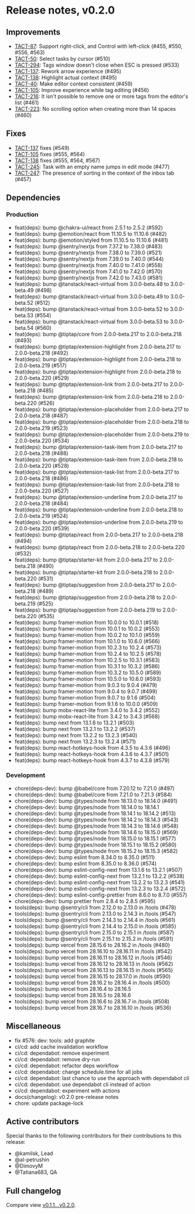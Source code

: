 # Release notes, v0.2.0

## Improvements

- [TACT-87](https://linear.app/tact/issue/TACT-87/support-right-click-and-control-with-left-click): Support right-click, and Control with left-click (#455, #550, #556, #563)
- [TACT-50](https://linear.app/tact/issue/TACT-50/select-tasks-by-cursor): Select tasks by cursor (#510)
- [TACT-294](https://linear.app/tact/issue/TACT-294/tags-window-doesnt-close-when-esc-is-pressed): Tags window doesn't close when ESC is pressed (#533)
- [TACT-137](https://linear.app/tact/issue/TACT-137/rework-arrow-experience): Rework arrow experience (#495)
- [TACT-138](https://linear.app/tact/issue/TACT-138/highlight-actual-context): Highlight actual context (#495)
- [TACT-40](https://linear.app/octolab/issue/TACT-40/make-editor-context-consistent): Make editor context consistent (#459)
- [TACT-105](https://linear.app/octolab/issue/TACT-105/improve-experience-while-tag-editing): Improve experience while tag editing (#456)
- [TACT-216](https://linear.app/octolab/issue/TACT-216/it-isnt-possible-to-remove-one-or-more-tags-from-the-editors-list): It isn't possible to remove one or more tags from the editor's list (#461)
- [TACT-223](https://linear.app/octolab/issue/TACT-223/no-scrolling-option-when-creating-more-than-14-spaces): No scrolling option when creating more than 14 spaces (#460)

## Fixes

- [TACT-137](https://linear.app/tact/issue/TACT-137/rework-arrow-experience) fixes (#549)
- [TACT-105](https://linear.app/octolab/issue/TACT-105/improve-experience-while-tag-editing) fixes (#555, #564)
- [TACT-138](https://linear.app/tact/issue/TACT-138/highlight-actual-context) fixes (#555, #564, #567)
- [TACT-245](https://linear.app/octolab/issue/TACT-245/task-with-an-empty-name-jumps-in-edit-mode): Task with an empty name jumps in edit mode (#477)
- [TACT-247](https://linear.app/octolab/issue/TACT-247/the-presence-of-sorting-in-the-context-of-the-inbox-tab): The presence of sorting in the context of the inbox tab (#457)

## Dependencies

### Production

- feat(deps): bump @chakra-ui/react from 2.5.1 to 2.5.2 (#592)
- feat(deps): bump @emotion/react from 11.10.5 to 11.10.6 (#482)
- feat(deps): bump @emotion/styled from 11.10.5 to 11.10.6 (#481)
- feat(deps): bump @sentry/nextjs from 7.37.2 to 7.38.0 (#483)
- feat(deps): bump @sentry/nextjs from 7.38.0 to 7.39.0 (#521)
- feat(deps): bump @sentry/nextjs from 7.39.0 to 7.40.0 (#544)
- feat(deps): bump @sentry/nextjs from 7.40.0 to 7.41.0 (#558)
- feat(deps): bump @sentry/nextjs from 7.41.0 to 7.42.0 (#570)
- feat(deps): bump @sentry/nextjs from 7.42.0 to 7.43.0 (#581)
- feat(deps): bump @tanstack/react-virtual from 3.0.0-beta.48 to 3.0.0-beta.49 (#498)
- feat(deps): bump @tanstack/react-virtual from 3.0.0-beta.49 to 3.0.0-beta.52 (#512)
- feat(deps): bump @tanstack/react-virtual from 3.0.0-beta.52 to 3.0.0-beta.53 (#554)
- feat(deps): bump @tanstack/react-virtual from 3.0.0-beta.53 to 3.0.0-beta.54 (#560)
- feat(deps): bump @tiptap/core from 2.0.0-beta.217 to 2.0.0-beta.218 (#493)
- feat(deps): bump @tiptap/extension-highlight from 2.0.0-beta.217 to 2.0.0-beta.218 (#492)
- feat(deps): bump @tiptap/extension-highlight from 2.0.0-beta.218 to 2.0.0-beta.219 (#517)
- feat(deps): bump @tiptap/extension-highlight from 2.0.0-beta.218 to 2.0.0-beta.220 (#529)
- feat(deps): bump @tiptap/extension-link from 2.0.0-beta.217 to 2.0.0-beta.218 (#485)
- feat(deps): bump @tiptap/extension-link from 2.0.0-beta.218 to 2.0.0-beta.220 (#526)
- feat(deps): bump @tiptap/extension-placeholder from 2.0.0-beta.217 to 2.0.0-beta.218 (#487)
- feat(deps): bump @tiptap/extension-placeholder from 2.0.0-beta.218 to 2.0.0-beta.219 (#523)
- feat(deps): bump @tiptap/extension-placeholder from 2.0.0-beta.219 to 2.0.0-beta.220 (#534)
- feat(deps): bump @tiptap/extension-task-item from 2.0.0-beta.217 to 2.0.0-beta.218 (#488)
- feat(deps): bump @tiptap/extension-task-item from 2.0.0-beta.218 to 2.0.0-beta.220 (#528)
- feat(deps): bump @tiptap/extension-task-list from 2.0.0-beta.217 to 2.0.0-beta.218 (#486)
- feat(deps): bump @tiptap/extension-task-list from 2.0.0-beta.218 to 2.0.0-beta.220 (#527)
- feat(deps): bump @tiptap/extension-underline from 2.0.0-beta.217 to 2.0.0-beta.218 (#484)
- feat(deps): bump @tiptap/extension-underline from 2.0.0-beta.218 to 2.0.0-beta.219 (#524)
- feat(deps): bump @tiptap/extension-underline from 2.0.0-beta.219 to 2.0.0-beta.220 (#539)
- feat(deps): bump @tiptap/react from 2.0.0-beta.217 to 2.0.0-beta.218 (#494)
- feat(deps): bump @tiptap/react from 2.0.0-beta.218 to 2.0.0-beta.220 (#532)
- feat(deps): bump @tiptap/starter-kit from 2.0.0-beta.217 to 2.0.0-beta.218 (#490)
- feat(deps): bump @tiptap/starter-kit from 2.0.0-beta.218 to 2.0.0-beta.220 (#531)
- feat(deps): bump @tiptap/suggestion from 2.0.0-beta.217 to 2.0.0-beta.218 (#489)
- feat(deps): bump @tiptap/suggestion from 2.0.0-beta.218 to 2.0.0-beta.219 (#525)
- feat(deps): bump @tiptap/suggestion from 2.0.0-beta.219 to 2.0.0-beta.220 (#535)
- feat(deps): bump framer-motion from 10.0.0 to 10.0.1 (#518)
- feat(deps): bump framer-motion from 10.0.1 to 10.0.2 (#553)
- feat(deps): bump framer-motion from 10.0.2 to 10.1.0 (#559)
- feat(deps): bump framer-motion from 10.1.0 to 10.6.0 (#566)
- feat(deps): bump framer-motion from 10.2.3 to 10.2.4 (#573)
- feat(deps): bump framer-motion from 10.2.4 to 10.2.5 (#578)
- feat(deps): bump framer-motion from 10.2.5 to 10.3.1 (#583)
- feat(deps): bump framer-motion from 10.3.1 to 10.3.2 (#586)
- feat(deps): bump framer-motion from 10.3.2 to 10.5.0 (#589)
- feat(deps): bump framer-motion from 10.5.0 to 10.6.0 (#593)
- feat(deps): bump framer-motion from 9.0.3 to 9.0.4 (#479)
- feat(deps): bump framer-motion from 9.0.4 to 9.0.7 (#499)
- feat(deps): bump framer-motion from 9.0.7 to 9.1.6 (#504)
- feat(deps): bump framer-motion from 9.1.6 to 10.0.0 (#509)
- feat(deps): bump mobx-react-lite from 3.4.0 to 3.4.2 (#552)
- feat(deps): bump mobx-react-lite from 3.4.2 to 3.4.3 (#568)
- feat(deps): bump next from 13.1.6 to 13.2.1 (#503)
- feat(deps): bump next from 13.2.1 to 13.2.2 (#537)
- feat(deps): bump next from 13.2.2 to 13.2.3 (#540)
- feat(deps): bump next from 13.2.3 to 13.2.4 (#571)
- feat(deps): bump react-hotkeys-hook from 4.3.5 to 4.3.6 (#496)
- feat(deps): bump react-hotkeys-hook from 4.3.6 to 4.3.7 (#501)
- feat(deps): bump react-hotkeys-hook from 4.3.7 to 4.3.8 (#579)

### Development

- chore(deps-dev): bump @babel/core from 7.20.12 to 7.21.0 (#497)
- chore(deps-dev): bump @babel/core from 7.21.0 to 7.21.3 (#584)
- chore(deps-dev): bump @types/node from 18.13.0 to 18.14.0 (#491)
- chore(deps-dev): bump @types/node from 18.14.0 to 18.14.1
- chore(deps-dev): bump @types/node from 18.14.1 to 18.14.2 (#513)
- chore(deps-dev): bump @types/node from 18.14.2 to 18.14.3 (#543)
- chore(deps-dev): bump @types/node from 18.14.3 to 18.14.6 (#548)
- chore(deps-dev): bump @types/node from 18.14.6 to 18.15.0 (#569)
- chore(deps-dev): bump @types/node from 18.15.0 to 18.15.1 (#577)
- chore(deps-dev): bump @types/node from 18.15.1 to 18.15.2 (#580)
- chore(deps-dev): bump @types/node from 18.15.2 to 18.15.3 (#582)
- chore(deps-dev): bump eslint from 8.34.0 to 8.35.0 (#511)
- chore(deps-dev): bump eslint from 8.35.0 to 8.36.0 (#574)
- chore(deps-dev): bump eslint-config-next from 13.1.6 to 13.2.1 (#507)
- chore(deps-dev): bump eslint-config-next from 13.2.1 to 13.2.2 (#538)
- chore(deps-dev): bump eslint-config-next from 13.2.2 to 13.2.3 (#541)
- chore(deps-dev): bump eslint-config-next from 13.2.3 to 13.2.4 (#572)
- chore(deps-dev): bump eslint-config-prettier from 8.6.0 to 8.7.0 (#557)
- chore(deps-dev): bump prettier from 2.8.4 to 2.8.5 (#595)
- tools(deps): bump @sentry/cli from 2.12.0 to 2.13.0 in /tools (#478)
- tools(deps): bump @sentry/cli from 2.13.0 to 2.14.3 in /tools (#547)
- tools(deps): bump @sentry/cli from 2.14.3 to 2.14.4 in /tools (#561)
- tools(deps): bump @sentry/cli from 2.14.4 to 2.15.0 in /tools (#585)
- tools(deps): bump @sentry/cli from 2.15.0 to 2.15.1 in /tools (#587)
- tools(deps): bump @sentry/cli from 2.15.1 to 2.15.2 in /tools (#591)
- tools(deps): bump vercel from 28.15.6 to 28.16.2 in /tools (#480)
- tools(deps): bump vercel from 28.16.10 to 28.16.11 in /tools (#542)
- tools(deps): bump vercel from 28.16.11 to 28.16.12 in /tools (#546)
- tools(deps): bump vercel from 28.16.12 to 28.16.13 in /tools (#562)
- tools(deps): bump vercel from 28.16.13 to 28.16.15 in /tools (#565)
- tools(deps): bump vercel from 28.16.15 to 28.17.0 in /tools (#590)
- tools(deps): bump vercel from 28.16.2 to 28.16.4 in /tools (#500)
- tools(deps): bump vercel from 28.16.4 to 28.16.5
- tools(deps): bump vercel from 28.16.5 to 28.16.6
- tools(deps): bump vercel from 28.16.6 to 28.16.7 in /tools (#508)
- tools(deps): bump vercel from 28.16.7 to 28.16.10 in /tools (#536)

## Miscellaneous

- fix #576: dev: tools: add graphite
- ci/cd: add cache invalidation workflow
- ci/cd: dependabot: remove experiment
- ci/cd: dependabot: remove dry-run
- ci/cd: dependabot: refactor deps workflow
- ci/cd: dependabot: change schedule.time for all jobs
- ci/cd: dependabot: last chance to use the approach with dependabot cli
- ci/cd: dependabot: use dependabot cli instead of action
- ci/cd: dependabot: experiment with actions
- docs(changelog): v0.2.0 pre-release notes
- chore: update package-lock

## Active contributors

Special thanks to the following contributors for their contributions to this release:
- @kamilsk, Lead
- @al-petrushin
- @DimovyM
- @Tatiana683, QA

## Full changelog

Compare view [v0.1.1...v0.2.0](https://github.com/tact-app/web/compare/v0.1.1...v0.2.0).
